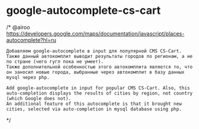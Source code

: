 # google-autocomplete-cs-cart

/*
    @airoo
    https://developers.google.com/maps/documentation/javascript/places-autocomplete?hl=ru
    
    Добавляем google-autocomplete в input для популярной CMS CS-Cart. Также данный автокомплит выводит результаты городов по регионам, а не по стране (чего гугл пока не умеет).
    Также дополнительной особенностью этого автокомплита является то, что он заносил новые города, выбранные через автокомплит в базу данных mysql через php.
    
    Add google-autocomplete in input for popular CMS CS-Cart. Also, this auto-completion displays the results of cities by region, not country (which Google does not).
    An additional feature of this autocomplete is that it brought new cities, selected via auto-completion in mysql database using php.

*/
